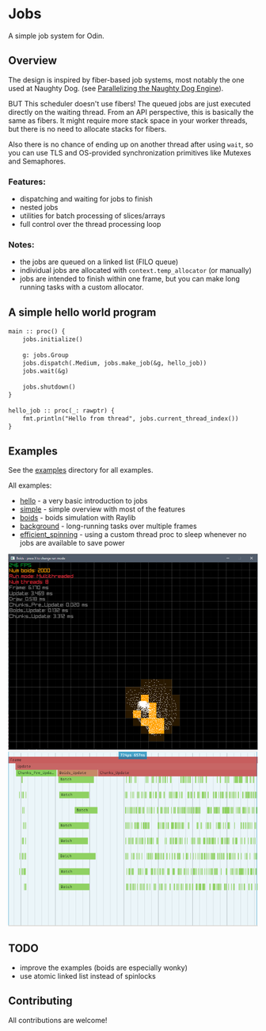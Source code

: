 # Jobs
A simple job system for Odin.

## Overview

The design is inspired by fiber-based job systems, most notably the one used at Naughty Dog.
(see [Parallelizing the Naughty Dog Engine](https://www.gdcvault.com/play/1022186/Parallelizing-the-Naughty-Dog-Engine)).

BUT This scheduler doesn't use fibers! The queued jobs are just executed directly on the waiting thread.
From an API perspective, this is basically the same as fibers.
It might require more stack space in your worker threads, but there is no need to allocate stacks for fibers.

Also there is no chance of ending up on another thread after using `wait`, so you can use TLS
and OS-provided synchronization primitives like Mutexes and Semaphores.

### Features:
- dispatching and waiting for jobs to finish
- nested jobs
- utilities for batch processing of slices/arrays
- full control over the thread processing loop

### Notes:
- the jobs are queued on a linked list (FILO queue)
- individual jobs are allocated with `context.temp_allocator` (or manually)
- jobs are intended to finish within one frame, but you can make long running tasks with a custom allocator.

## A simple hello world program
```odin
main :: proc() {
    jobs.initialize()

    g: jobs.Group
    jobs.dispatch(.Medium, jobs.make_job(&g, hello_job))
    jobs.wait(&g)

    jobs.shutdown()
}

hello_job :: proc(_: rawptr) {
    fmt.println("Hello from thread", jobs.current_thread_index())
}

```

## Examples
See the [examples](examples/) directory for all examples.

All examples:
- [hello](examples/hello/hello.odin) - a very basic introduction to jobs
- [simple](examples/simple/simple.odin) - simple overview with most of the features
- [boids](examples/boids/boids.odin) - boids simulation with Raylib
- [background](examples/background/background.odin) - long-running tasks over multiple frames
- [efficient_spinning](examples/efficient_spinning/efficient_spinning.odin) - using a custom thread proc to sleep whenever no jobs are available to save power

![boids](misc/boids.png)
![boids](misc/boids_spall.png)

## TODO
- improve the examples (boids are especially wonky)
- use atomic linked list instead of spinlocks

## Contributing
All contributions are welcome!
